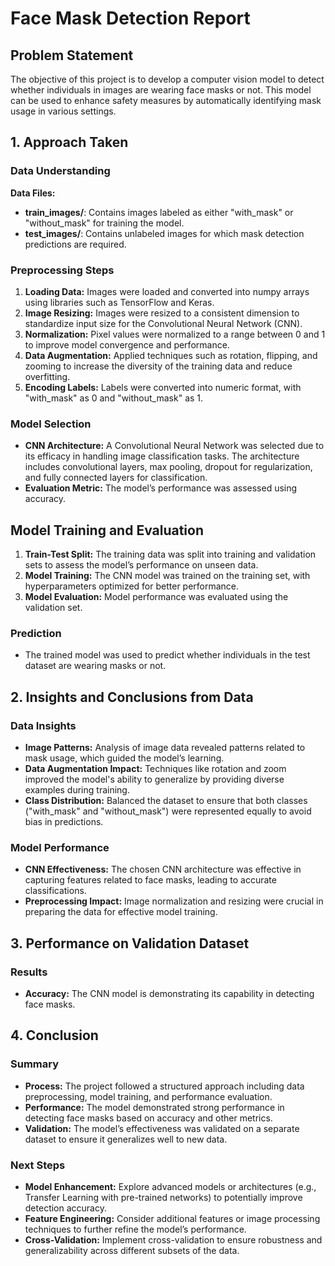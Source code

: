# Face Mask Detection Report

## Problem Statement

The objective of this project is to develop a computer vision model to detect whether individuals in images are wearing face masks or not. This model can be used to enhance safety measures by automatically identifying mask usage in various settings.

## 1. Approach Taken

### Data Understanding

**Data Files:**
- **train_images/**: Contains images labeled as either "with_mask" or "without_mask" for training the model.
- **test_images/**: Contains unlabeled images for which mask detection predictions are required.

### Preprocessing Steps

1. **Loading Data:** Images were loaded and converted into numpy arrays using libraries such as TensorFlow and Keras.
2. **Image Resizing:** Images were resized to a consistent dimension to standardize input size for the Convolutional Neural Network (CNN).
3. **Normalization:** Pixel values were normalized to a range between 0 and 1 to improve model convergence and performance.
4. **Data Augmentation:** Applied techniques such as rotation, flipping, and zooming to increase the diversity of the training data and reduce overfitting.
5. **Encoding Labels:** Labels were converted into numeric format, with "with_mask" as 0 and "without_mask" as 1.

### Model Selection

- **CNN Architecture:** A Convolutional Neural Network was selected due to its efficacy in handling image classification tasks. The architecture includes convolutional layers, max pooling, dropout for regularization, and fully connected layers for classification.
- **Evaluation Metric:** The model’s performance was assessed using accuracy.

## Model Training and Evaluation

1. **Train-Test Split:** The training data was split into training and validation sets to assess the model’s performance on unseen data.
2. **Model Training:** The CNN model was trained on the training set, with hyperparameters optimized for better performance.
3. **Model Evaluation:** Model performance was evaluated using the validation set.

### Prediction

- The trained model was used to predict whether individuals in the test dataset are wearing masks or not.

## 2. Insights and Conclusions from Data

### Data Insights

- **Image Patterns:** Analysis of image data revealed patterns related to mask usage, which guided the model’s learning.
- **Data Augmentation Impact:** Techniques like rotation and zoom improved the model's ability to generalize by providing diverse examples during training.
- **Class Distribution:** Balanced the dataset to ensure that both classes ("with_mask" and "without_mask") were represented equally to avoid bias in predictions.

### Model Performance

- **CNN Effectiveness:** The chosen CNN architecture was effective in capturing features related to face masks, leading to accurate classifications.
- **Preprocessing Impact:** Image normalization and resizing were crucial in preparing the data for effective model training.

## 3. Performance on Validation Dataset

### Results

- **Accuracy:** The CNN model is demonstrating its capability in detecting face masks.

## 4. Conclusion

### Summary

- **Process:** The project followed a structured approach including data preprocessing, model training, and performance evaluation.
- **Performance:** The model demonstrated strong performance in detecting face masks based on accuracy and other metrics.
- **Validation:** The model’s effectiveness was validated on a separate dataset to ensure it generalizes well to new data.

### Next Steps

- **Model Enhancement:** Explore advanced models or architectures (e.g., Transfer Learning with pre-trained networks) to potentially improve detection accuracy.
- **Feature Engineering:** Consider additional features or image processing techniques to further refine the model’s performance.
- **Cross-Validation:** Implement cross-validation to ensure robustness and generalizability across different subsets of the data.
